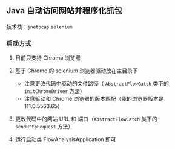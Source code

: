 ## Java 自动访问网站并程序化抓包

技术栈：`jnetpcap`  `selenium`

### 启动方式
1. 目前只支持 Chrome 浏览器
2. 基于 Chrome 的 selenium 浏览器驱动放在主目录下
   - 注意更改代码中驱动的文件路径（ `AbstractFlowCatch` 类下的 `initChromeDriver` 方法）
   - 注意驱动和 Chrome 浏览器的版本匹配（我的浏览器版本是 111.0.5563.65）

3. 更改代码中的网站 URL 和 端口（`AbstractFlowCatch` 类下的 `sendHttpRequest` 方法）
4. 运行启动类 FlowAnalysisApplication 即可

